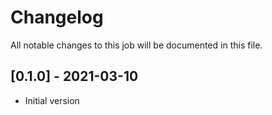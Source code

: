 # Changelog
All notable changes to this job will be documented in this file.

## [0.1.0] - 2021-03-10
* Initial version